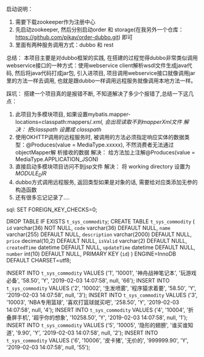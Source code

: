启动说明：
  1. 需要下载zookeeper作为注册中心
  2. 先启动zookeeper, 然后分别启动order 和 storage(在我另外一个仓库：https://github.com/pikav/order-dubbo.git) 即可
  3. 里面有两种服务调用方式：dubbo 和 rest 
  
总结：
  本项目主要是对dubbo框架的实践, 在搭建的过程觉得dubbo非常类似调用webservice接口的一种方式：使用webservice client解析wsdl文件生成java代码, 然后将java代码打成jar包, 引入进项目, 项目调用webservice接口就像调用jar里的方法一样去调用, 也就是跟dubbo一样调用远程服务就像调用本地方法一样。
  
踩坑：
  搭建一个项目真的是报错不断, 不知道解决了多少个报错了,总结一下这几点：
  1. 此项目为多模块项目, 如果设置mybatis.mapper-locations=classpath:mappers/*.xml, 会出现读取不到mapperXml文件
     解决： 把classpath 设置成 classpath*
  2. 使用OKHTTP调用的远程服务时, 被调用的方法必须指定响应实体的数据类型：@Produces(value = MediaType.xxxxx), 不然消费者无法通过   objectMapper解      析接收的数据
     解决： 给方法加上注解@Produces(value = MediaType.APPLICATION_JSON)
  3. 直接启动多模块项目访问不到jsp文件
     解决： 将 working directory 设置为 $MODULE_DIR$
  4. dubbo方式调用远程服务, 返回类型如果是对象的话, 需要给对应类添加无参的构造函数
  5. 还有很多忘记记录了....

sql:
SET FOREIGN_KEY_CHECKS=0;

DROP TABLE IF EXISTS `t_sys_commodity`;
CREATE TABLE `t_sys_commodity` (
  `id` varchar(36) NOT NULL,
  `code` varchar(36) DEFAULT NULL,
  `name` varchar(255) DEFAULT NULL,
  `description` varchar(2000) DEFAULT NULL,
  `price` decimal(10,2) DEFAULT NULL,
  `isValid` varchar(2) DEFAULT NULL,
  `createdTime` datetime DEFAULT NULL,
  `updateTime` datetime DEFAULT NULL,
  `number` int(10) DEFAULT NULL,
  PRIMARY KEY (`id`)
) ENGINE=InnoDB DEFAULT CHARSET=utf8;

INSERT INTO `t_sys_commodity` VALUES ('1', '10001', '神舟战神笔记本', '玩游戏必备', '58.50', 'Y', '2019-02-03 14:07:58', null, '66');
INSERT INTO `t_sys_commodity` VALUES ('2', '10002', '生发喷雾', '程序猿求着要', '58.50', 'Y', '2019-02-03 14:07:58', null, '3');
INSERT INTO `t_sys_commodity` VALUES ('3', '10003', 'NBA专用篮球', '喜欢打篮球就买吧', '258.50', 'Y', '2019-02-03 14:07:58', null, '4');
INSERT INTO `t_sys_commodity` VALUES ('4', '10004', '折叠屏手机', '超乎你的想象', '10258.50', 'Y', '2019-02-03 14:07:58', null, '1');
INSERT INTO `t_sys_commodity` VALUES ('5', '10005', '隐形的翅膀', '谁买谁知道', '9.90', 'Y', '2019-02-03 14:07:58', null, '2');
INSERT INTO `t_sys_commodity` VALUES ('6', '10006', '皮卡猪', '无价的', '999999.90', 'Y', '2019-02-03 14:07:58', null, '55');


